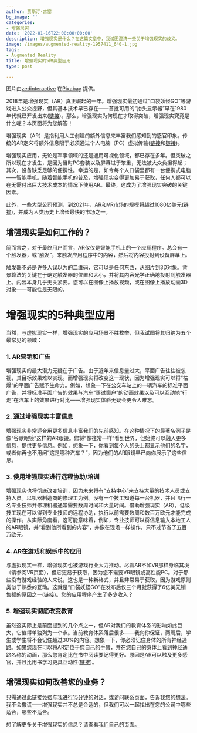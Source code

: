 ```yaml
---
author: 贾斯汀·古塞
bg_image: ''
categories:
- 增强现实
date: '2022-01-16T22:00:00+00:00'
description: 增强现实是什么？在这篇文章中，我试图澄清一些关于增强现实的歧义。
image: /images/augmented-reality-1957411_640-1.jpg
tags:
- Augmented Reality
title: 增强现实的5种典型应用
type: post

---
```

图片由[zedinteractive](https://pixabay.com/users/zedinteractive-4197605/?utm_source=link-attribution&utm_medium=referral&utm_campaign=image&utm_content=1957411) 在[Pixabay](https://pixabay.com/users/zedinteractive-4197605/?utm_source=link-attribution&utm_medium=referral&utm_campaign=image&utm_content=1957411) 提供。

2018年是增强现实（AR）真正崛起的一年。增强现实最初通过“口袋妖怪GO”等游戏进入公众视野，但其基本技术早已存在——首批可用的“抬头显示器”早在1980年代就已开发出来([链接](http://techland.time.com/2012/11/02/eye-am-a-camera-surveillance-and-sousveillance-in-the-glassage/))。那么，增强现实为何现在才取得突破，增强现实究竟是什么呢？本页面将为您解答！

增强现实（AR）是指利用人工创建的额外信息来丰富我们感知到的感官印象。传统的AR定义将额外信息限于必须通过个人电脑（PC）虚拟传输([链接](https://www.bloomberg.com/news/videos/2016-11-17/ar-vr-is-fourth-wave-of-technology-digi-capital-founder)和[链接](https://doi.org/10.1117/12.197321))。

增强现实应用，无论是军事领域的还是通用可视化领域，都已存在多年。但突破之所以现在才发生，是因为当时PC套装以及屏幕过于笨重，无法被大众负担得起；其次，设备缺乏足够的便携性。幸运的是，如今每个人口袋里都有一台便携式电脑——智能手机。随着智能手机的普及，增强现实变得更加易于获取，任何人都可以在无需付出巨大技术成本的情况下使用AR。最终，这成为了增强现实突破的关键因素。

此外，一些大型公司预测，到2021年，AR和VR市场的规模将超过1080亿美元([链接](https://techcrunch.com/2017/01/11/the-reality-of-vrar-growth/))，并成为人类历史上增长最快的市场之一。

## 增强现实是如何工作的？

简而言之，对于最终用户而言，AR仅仅是智能手机上的一个应用程序。总会有一个触发器，或“触发”，来触发应用程序中的内容，然后将内容投射到设备屏幕上。

触发器不必是许多人误以为的二维码，它可以是任何东西，从图片到3D对象。背景算法的关键在于确定触发器的位置和大小，并将其内容光学正确地投射到触发器上。内容本身几乎无关紧要。您可以在图像上播放视频，或在图像上播放动画3D对象——可能性是无限的。

# 增强现实的5种典型应用

当然，与虚拟现实一样，增强现实的应用场景不胜枚举，但我试图将其归纳为五个最常见的领域：

### 1. AR营销和广告

增强现实的最大潜力无疑在于广告。由于近年来信息量过大，平面广告往往被忽视，其目标效果难以实现。而增强现实将改变这一现状，因为增强现实可以将“枯燥”的平面广告赋予生命力。例如，想象一下在公交车站上的一辆汽车的标准平面广告，并将标准平面广告的效果与汽车“穿过窗户”的动画效果以及可以互动地“行走”在汽车上的效果进行对比——增强现实体验无疑会更令人难忘。

### 2. 通过增强现实丰富信息

增强现实非常适合用更多信息丰富我们的先前感知。在这种情况下的最著名例子是像“谷歌眼镜”这样的AR眼镜。您将“像往常一样”看到世界，但始终可以融入更多信息，提供更多信息。例如，想象一下，你看到每个人的头上都显示他们的名字，或者你再也不用问“这是哪种汽车？”，因为他们的AR眼镜早已向你展示了这些信息。

### 3. 使用增强现实进行远程协助/培训

增强现实也将彻底改变培训，因为未来将有“支持中心”来支持大量的技术人员或支持人员。以机器制造商的修理工为例。没有一个技工知道每一台机器，并且飞行一名专业技师并修理机器通常需要数周时间和大量时间。借助增强现实（AR），低级技工现在可以得到专业技师的远程协助，执行以前需要数周和数百万欧元才能完成的操作。从实际角度看，这可能意味着，例如，专业技师可以将信息输入本地工人的AR眼镜，并“看到他所看到的内容”，并像在现场一样操作，只不过节省了五百万欧元。

### 4. AR在游戏和娱乐中的应用

与虚拟现实一样，增强现实也被游戏行业大力推动。尽管AR不如VR那样身临其境（请参阅VR页面），但它更易于获取，因为您不需要VR眼镜或高性能PC。对于那些没有游戏经验的人来说，这也是一种新格式，并且非常易于获取，因为游戏原则类似于熟悉的互动。这就是“口袋妖怪GO”在发布后仅三个月就获得了6亿美元销售额的原因之一([链接](http://venturebeat.com/2016/10/20/pokemon-go-is-the-fastest-mobile-game-to-hit-600-million-in-revenues/))。您的应用程序产生了多少收入？

### 5. 增强现实彻底改变教育

虽然这实际上是前面提到的几个点之一，但AR对我们的教育体系的影响如此巨大，它值得单独列为一个点。当前教育体系落后很多——我向你保证，两周后，学生或学生将不会记住超过30%的内容。想象一下，你必须记住身体的所有神经通路。如果您现在可以将AR定位于您自己的手臂，并在您自己的身体上看到神经通路名称的动画，那么您肯定比在书中阅读要记得更好。原因是AR可以触及更多感官，并且比用书学习更具互动性([链接](https://pdfs.semanticscholar.org/1881/0b28c827511c3d1695de59078c3ee8eaaa37.pdf))。

## 增强现实如何改善您的业务？

只需通过此链接[免费与我进行15分钟的对话](https://www.datafortress.cloud/service/virtual-augmented-reality/)，或访问联系页面，告诉我您的想法。我不会撒谎——增强现实并不总是合适的，但我们可以一起找出在您的公司中哪些适合，哪些不适合。

想了解更多关于增强现实的信息？[请查看我们自己的页面。](https://www.datafortress.cloud/service/virtual-augmented-reality/)
